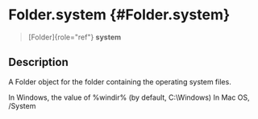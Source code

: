 Folder.system {#Folder.system}
=============

> [Folder]{role="ref"} **system**

Description
-----------

A Folder object for the folder containing the operating system files.

In Windows, the value of %windir% (by default, C:\\Windows) In Mac OS,
/System
